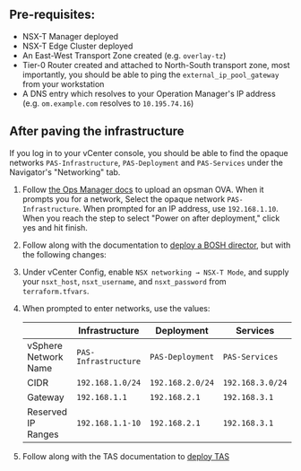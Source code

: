 ## Pre-requisites:

* NSX-T Manager deployed
* NSX-T Edge Cluster deployed
* An East-West Transport Zone created (e.g. `overlay-tz`)
* Tier-0 Router created and attached to North-South transport zone,
  most importantly, you should be able to ping the `external_ip_pool_gateway`
  from your workstation
* A DNS entry which resolves to your Operation Manager's IP address (e.g. `om.example.com` resolves to `10.195.74.16`)


## After paving the infrastructure

If you log in to your vCenter console, you should be able to find the opaque
networks `PAS-Infrastructure`, `PAS-Deployment` and `PAS-Services` under the
Navigator's "Networking" tab.

1. Follow [the Ops Manager docs](https://docs.pivotal.io/ops-manager/2-10/vsphere/deploy.html) to
   upload an opsman OVA. When it prompts you for a network, Select the opaque network
   `PAS-Infrastructure`.  When prompted for an
   IP address, use `192.168.1.10`.  When you reach the step to select "Power on after
   deployment," click yes and hit finish.

1. Follow along with the documentation to [deploy a BOSH director](https://docs.pivotal.io/ops-manager/2-10/vsphere/config.html),
   but with the following changes:

  1. Under vCenter Config, enable `NSX networking → NSX-T Mode`, and supply your
     `nsxt_host`, `nsxt_username`, and `nsxt_password` from `terraform.tfvars`.

  1. When prompted to enter networks, use the values:

       |                      | Infrastructure       | Deployment       | Services         |
       |---|---|---|---|
       | vSphere Network Name | `PAS-Infrastructure` | `PAS-Deployment` | `PAS-Services`   |
       | CIDR                 | `192.168.1.0/24`     | `192.168.2.0/24` | `192.168.3.0/24` |
       | Gateway              | `192.168.1.1`        | `192.168.2.1`    | `192.168.3.1`    |
       | Reserved IP Ranges   | `192.168.1.1-10`     | `192.168.2.1`    | `192.168.3.1`    |

1. Follow along with the TAS documentation to [deploy TAS](https://docs.pivotal.io/application-service/2-11/operating/vsphere-nsx-t.html)
